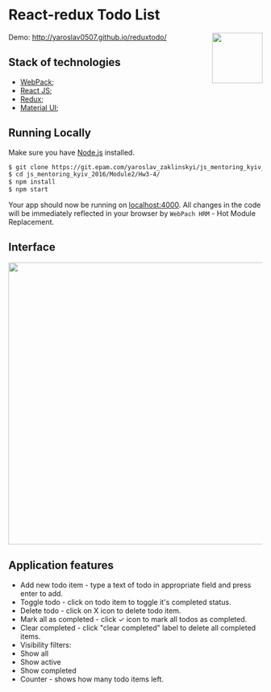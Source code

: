 # React-redux Todo List
<img width="100px" align="right" src="http://www.myiconfinder.com/uploads/iconsets/256-256-c0829a49b2acd49adeab380f70eb680a-accept.png"/>

Demo: http://yaroslav0507.github.io/reduxtodo/
## Stack of technologies
- [WebPack](https://webpack.github.io/);
- [React JS](https://facebook.github.io/react/);
- [Redux](http://redux.js.org/);
- [Material UI](http://www.material-ui.com/#/);

## Running Locally

Make sure you have [Node.js](http://nodejs.org/) installed.

```sh
$ git clone https://git.epam.com/yaroslav_zaklinskyi/js_mentoring_kyiv_2016.git # or clone your own fork
$ cd js_mentoring_kyiv_2016/Module2/Hw3-4/
$ npm install
$ npm start
```

Your app should now be running on [localhost:4000](http://localhost:4000/).
All changes in the code will be immediately reflected in your browser by `WebPach HRM` - Hot Module Replacement.

## Interface

<img width="560px" src="https://www.dropbox.com/s/625nfugzyi7qjc7/Todo_MVC_redux.png?dl=1"/>

## Application features
- Add new todo item - type a text of todo in appropriate field and press enter to add.
- Toggle todo - click on todo item to toggle it's completed status.
- Delete todo - click on X icon to delete todo item.
- Mark all as completed - click ✓ icon to mark all todos as completed.
- Clear completed - click "clear completed" label to delete all completed items.
- Visibility filters:
 - Show all
 - Show active
 - Show completed
- Counter - shows how many todo items left.
